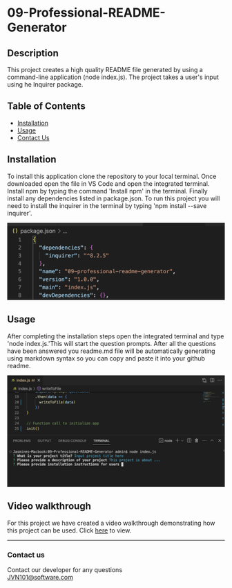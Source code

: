 
# 09-Professional-README-Generator

## Description 

This project creates a high quality README file generated by using a command-line application (node index.js). The project takes a user's input using he Inquirer package. 

## Table of Contents 

* [Installation](#installation)
* [Usage](#usage)
* [Contact Us](#contact-us)

## Installation

To install this application clone the repository to your local terminal. Once downloaded open the file in VS Code and open the integrated terminal. Install npm by typing the command 'Install npm' in the terminal. Finally install any dependencies listed in package.json. To run this project you will need to install the inquirer in the terminal by typing 'npm install --save inquirer'. 

 ![Project Dependencies](/images/dependencies.png) 

## Usage 

After completing the installation steps open the integrated terminal and type 'node index.js.'This will start the question prompts. After all the questions have been answered you readme.md file will be automatically generating using markdown syntax so you can copy and paste it into your github readme. 

![Run Project](/images/run-application.png) 

## Video walkthrough

For this project we have created a video walkthrough demonstrating how this project can be used. Click [here](https://drive.google.com/file/d/1TVR-hIeVs2m68kn3MqwWdlDIyylOF-KJ/view) to view.

***
### Contact us
Contact our developer for any questions <br />
<JVN101@software.com>

